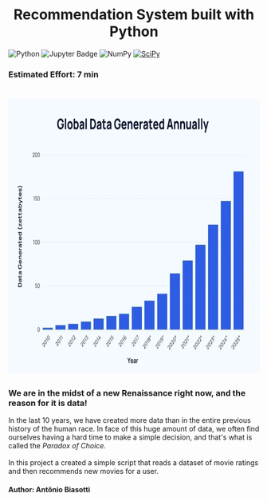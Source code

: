 <h1 align="center">
  <!-- <img src="./logo.svg" height="300" width="300" alt="Logo Nome do Projeto" /><br> -->
  Recommendation System built with Python
</h1>

<!-- Linguagens -->
![Python](https://img.shields.io/badge/Python-blue?style=for-the-badge&logo=python&logoColor=FFD43B)
![Jupyter Badge](https://img.shields.io/badge/Jupyter-F37626?logo=jupyter&logoColor=fff&style=for-the-badge)
![NumPy](https://img.shields.io/badge/numpy-%23013243.svg?style=for-the-badge&logo=numpy&logoColor=white)
[![SciPy](https://img.shields.io/badge/SciPy-8CAAE6?style=for-the-badge&logo=scipy&logoColor=white)](https://scipy.org/)

<h3><b>Estimated Effort: 7 min</b></h3>
<h1 align="center">
  <img src="./images/image.png" height="550" width="650" alt="Logo Nome do Projeto" />
</h1>
<p style="text-align: justify;">

### We are in the midst of a new Renaissance right now, and the reason for it is data!
In the last 10 years, we have created more data than in the entire previous history of the human race. In face of this huge amount of data, we often find ourselves having a hard time to make a simple decision, and that's what is called the <i>Paradox of Choice.</i><br><br> 
In this project a created a simple script that reads a dataset of movie ratings and then recommends new movies for a user.</p>


#### Author: Antônio Biasotti